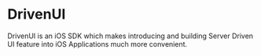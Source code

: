 # DrivenUI
DrivenUI is an iOS SDK which makes introducing and building Server Driven UI feature into iOS Applications much more convenient. 
